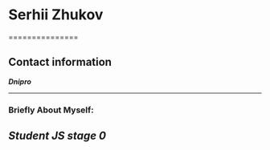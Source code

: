 # Serhii Zhukov
===============
## **Contact information**

***Dnipro***

---------------
### **Briefly About Myself:**

***Student JS stage 0***
---------------
